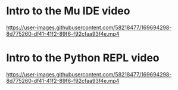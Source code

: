 # Intro to the Mu IDE video

https://user-images.githubusercontent.com/58218477/169694298-8d775260-df41-41f2-89f6-f92cfaa93f4e.mp4

# Intro to the Python REPL video

https://user-images.githubusercontent.com/58218477/169694298-8d775260-df41-41f2-89f6-f92cfaa93f4e.mp4
